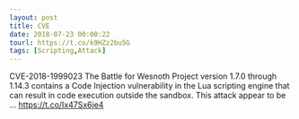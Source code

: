 ```yaml
---
layout: post
title: CVE
date: 2018-07-23 00:00:22
tourl: https://t.co/k9HZz2bu5G
tags: [Scripting,Attack]
---
```

CVE-2018-1999023 The Battle for Wesnoth Project version 1.7.0 through 1.14.3 contains a Code Injection vulnerability in the Lua scripting engine that can result in code execution outside the sandbox. This attack appear to be ... https://t.co/Ix47Sx6je4
